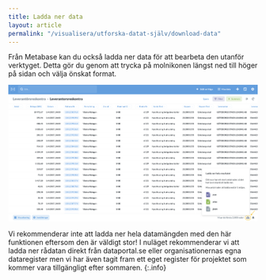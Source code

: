 ```yaml
---
title: Ladda ner data
layout: article
permalink: "/visualisera/utforska-datat-själv/download-data"
---
```


Från Metabase kan du också ladda ner data för att bearbeta den utanför verktyget. Detta gör du genom att trycka på molnikonen längst ned till höger på sidan och välja önskat format.

![](/assets/images/userguide/metabase-download-data.png)

<i class="fas fa-info-circle"></i>
Vi rekommenderar inte att ladda ner hela datamängden med den här funktionen eftersom den är väldigt stor! I nuläget rekommenderar vi att ladda ner rådatan direkt från dataportal.se eller organisationernas egna dataregister men vi har även tagit fram ett eget register för projektet som kommer vara tillgängligt efter sommaren.
{:.info}
